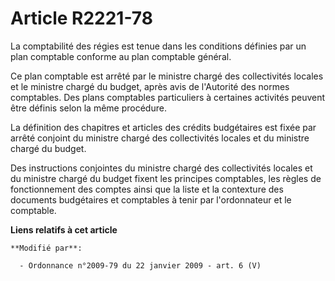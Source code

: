 # Article R2221-78

La comptabilité des régies est tenue dans les conditions définies par un plan comptable conforme au plan comptable général. 

Ce plan comptable est arrêté par le ministre chargé des collectivités locales et le ministre chargé du budget, après avis de
l'Autorité des normes comptables. Des plans comptables particuliers à certaines activités peuvent être définis selon la même
procédure. 

La définition des chapitres et articles des crédits budgétaires est fixée par arrêté conjoint du ministre chargé des
collectivités locales et du ministre chargé du budget. 

Des instructions conjointes du ministre chargé des collectivités locales et du ministre chargé du budget fixent les principes
comptables, les règles de fonctionnement des comptes ainsi que la liste et la contexture des documents budgétaires et
comptables à tenir par l'ordonnateur et le comptable.

**Liens relatifs à cet article**

	**Modifié par**:

	  - Ordonnance n°2009-79 du 22 janvier 2009 - art. 6 (V)

